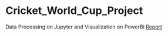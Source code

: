 # Cricket_World_Cup_Project
 Data Processing on Jupyter and Visualization on PowerBi
[Report](https://github.com/SagarDesale95/World_Cup_Project/blob/main/Cricket%20My%20Best%2011%20Team.pdf)
